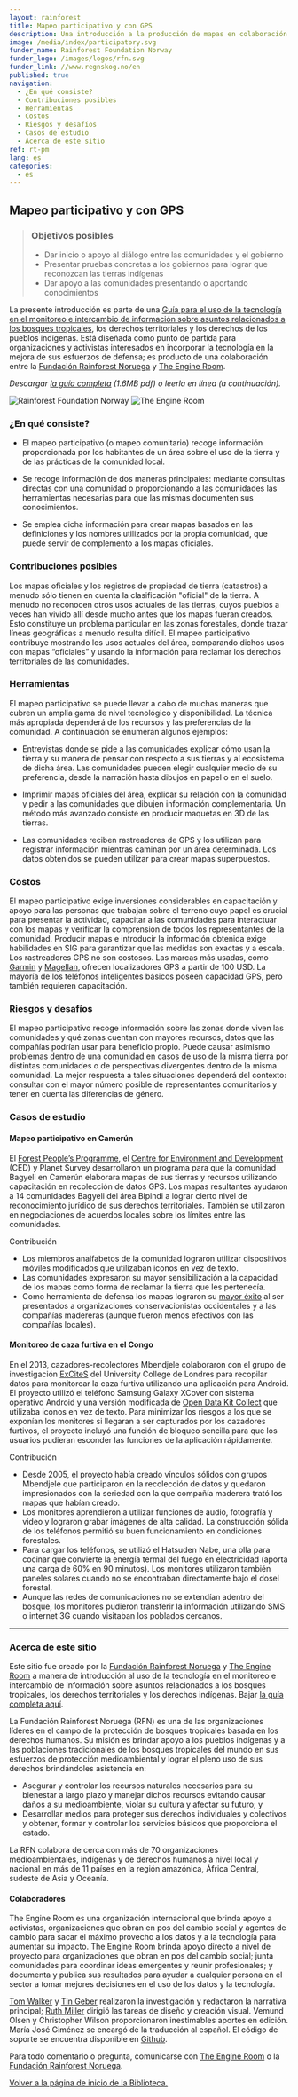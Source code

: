 ```yaml
---
layout: rainforest
title: Mapeo participativo y con GPS
description: Una introducción a la producción de mapas en colaboración con las comunidades (mapeo participativo) a fin de mostrar el uso real de un área, comparar un área con mapas “oficiales” y usar dicha información en reclamaciones comunitarias de derechos territoriales. <p>Parte del informe <a href="/es/rainforest-tech">Tecnología para bosques tropicales</a>.</p>
image: /media/index/participatory.svg
funder_name: Rainforest Foundation Norway
funder_logo: /images/logos/rfn.svg
funder_link: //www.regnskog.no/en
published: true
navigation:
  - ¿En qué consiste?
  - Contribuciones posibles
  - Herramientas
  - Costos
  - Riesgos y desafíos
  - Casos de estudio
  - Acerca de este sitio
ref: rt-pm
lang: es
categories:
  - es
---
```


## Mapeo participativo y con GPS

> ### Objetivos posibles
> * Dar inicio o apoyo al diálogo entre las comunidades y el gobierno
> * Presentar pruebas concretas a los gobiernos para lograr que reconozcan las tierras indígenas
> * Dar apoyo a las comunidades presentando o aportando conocimientos

La presente introducción es parte de una [Guía para el uso de la tecnología en el monitoreo e intercambio de información sobre asuntos relacionados a los bosques tropicales](https://library.theengineroom.org/pt/rainforest-tech/), los derechos territoriales y los derechos de los pueblos indígenas. Está diseñada como punto de partida para organizaciones y activistas interesados en incorporar la tecnología en la mejora de sus esfuerzos de defensa; es producto de una colaboración entre la [Fundación Rainforest Noruega](http://www.regnskog.no/en/) y [The Engine Room](https://theengineroom.org).

_Descargar [la guía completa](http://d5i6is0eze552.cloudfront.net/documents/Publikasjoner/Andre-rapporter/Rainforest-tech-primer.pdf?mtime=20160704134642) (1.6MB pdf) o leerla en línea (a continuación)._

![Rainforest Foundation Norway](/images/logos/rfn-dark.svg) ![The Engine Room](/images/logos/engineroom-dark.png)


### ¿En qué consiste?

* El mapeo participativo (o mapeo comunitario) recoge información proporcionada por los  habitantes de un área sobre el uso de la tierra y de las prácticas de la comunidad local.

* Se recoge información de dos maneras principales: mediante consultas directas con una comunidad o proporcionando a las comunidades las herramientas necesarias para que las mismas documenten sus conocimientos.

* Se emplea dicha información para crear mapas basados en las definiciones y los nombres utilizados por la propia comunidad, que puede servir de complemento a los mapas oficiales.

### Contribuciones posibles

Los mapas oficiales y los registros de propiedad de tierra (catastros) a menudo sólo tienen en cuenta la clasificación "oficial" de la tierra. A menudo no reconocen otros usos actuales de las tierras, cuyos pueblos a veces han vivido allí desde mucho antes que los mapas fueran creados. Esto constituye un problema particular en las zonas forestales, donde trazar líneas geográficas a menudo resulta difícil. El mapeo participativo contribuye mostrando los usos actuales del área, comparando dichos usos con mapas “oficiales” y usando la información para reclamar los derechos territoriales de las comunidades.

### Herramientas

El mapeo participativo se puede llevar a cabo de muchas maneras que cubren un amplia gama de nivel tecnológico y disponibilidad. La técnica más apropiada dependerá de los recursos y las preferencias de la comunidad. A continuación se enumeran algunos ejemplos:

* Entrevistas donde se pide a las comunidades explicar cómo usan la tierra y su manera de pensar con respecto a sus tierras y al ecosistema de dicha área. Las comunidades pueden elegir cualquier medio de su preferencia, desde la narración hasta dibujos en papel o en el suelo.

* Imprimir mapas oficiales del área, explicar su relación con la comunidad y pedir a las comunidades que dibujen información complementaria. Un método más avanzado consiste en producir maquetas en 3D de las tierras.

* Las comunidades reciben rastreadores de GPS y los utilizan para registrar información mientras caminan por un área determinada. Los datos obtenidos se pueden utilizar para crear mapas superpuestos.

### Costos

El mapeo participativo exige inversiones considerables en capacitación y apoyo para las personas que trabajan sobre el terreno cuyo papel es crucial para presentar la actividad, capacitar a las comunidades para interactuar con los mapas y verificar la comprensión de todos los representantes de la comunidad. Producir mapas e introducir la información obtenida exige habilidades en SIG para garantizar que las medidas son exactas y a escala. Los rastreadores GPS no son costosos. Las marcas más usadas, como [Garmin](https://buy.garmin.com/en-US/US/cIntoSports-c10341-p1.html) y [Magellan](http://www.magellangps.com/Store/eXploristSeries), ofrecen localizadores GPS a partir de 100 USD. La mayoría de los teléfonos inteligentes básicos poseen capacidad GPS, pero también requieren capacitación.

### Riesgos y desafíos

El mapeo participativo recoge información sobre las zonas donde viven las comunidades y qué zonas cuentan con mayores recursos, datos que las compañías podrían usar para beneficio propio. Puede causar asimismo problemas dentro de una comunidad en casos de uso de la misma tierra por distintas comunidades o de perspectivas divergentes dentro de la misma comunidad. La mejor respuesta a tales situaciones dependerá del contexto: consultar con el mayor número posible de representantes comunitarios y tener en cuenta las diferencias de género.

### Casos de estudio

#### Mapeo participativo en Camerún

El [Forest People’s Programme](http://www.forestpeoples.org/), el [Centre for Environment and Development](http://www.cedcameroun.org/) (CED) y Planet Survey desarrollaron un programa para que la comunidad Bagyeli en Camerún elaborara mapas de sus tierras y recursos utilizando capacitación en recolección de datos GPS. Los mapas resultantes ayudaron a 14 comunidades Bagyeli del área Bipindi a lograr cierto nivel de reconocimiento jurídico de sus derechos territoriales. También se utilizaron en negociaciones de acuerdos locales sobre los límites entre las comunidades.

Contribución

* Los miembros analfabetos de la comunidad lograron utilizar dispositivos móviles modificados que utilizaban iconos en vez de texto.
* Las comunidades expresaron su mayor sensibilización a la capacidad de los mapas como forma de reclamar la tierra que les pertenecía.
* Como herramienta de defensa los mapas lograron su [mayor éxito](http://www.iapad.org/wp-content/uploads/2015/07/cameroon_unep_report_nov08_eng.pdf) al ser presentados a organizaciones conservacionistas occidentales y a las compañías madereras (aunque fueron menos efectivos con las compañías locales).

#### Monitoreo de caza furtiva en el Congo
En el 2013, cazadores-recolectores Mbendjele colaboraron con el grupo de investigación [ExCiteS](https://uclexcites.wordpress.com/) del University College de Londres para recopilar datos para monitorear la caza furtiva utilizando una aplicación para Android. El proyecto utilizó el teléfono Samsung Galaxy XCover con sistema operativo Android y una versión modificada de [Open Data Kit Collect](https://opendatakit.org/) que utilizaba iconos en vez de texto. Para minimizar los riesgos a los que se exponían los monitores si llegaran a ser capturados por los cazadores furtivos, el proyecto incluyó una función de bloqueo sencilla para que los usuarios pudieran esconder las funciones de la aplicación rápidamente.

Contribución

* Desde 2005, el proyecto había creado vínculos sólidos con grupos Mbendjele que participaron en la recolección de datos y quedaron impresionados con la seriedad con la que compañía maderera trató los mapas que habían creado.
* Los monitores aprendieron a utilizar funciones de audio, fotografía y video y lograron grabar imágenes de alta calidad. La construcción sólida de los teléfonos permitió su buen funcionamiento en condiciones forestales.
* Para cargar los teléfonos, se utilizó el Hatsuden Nabe, una olla para cocinar que convierte la energía termal del fuego en electricidad (aporta una carga de 60% en 90 minutos). Los monitores utilizaron también paneles solares cuando no se encontraban directamente bajo el dosel forestal.
* Aunque las redes de comunicaciones no se extendían adentro del bosque, los monitores pudieron transferir la información utilizando SMS o internet 3G cuando visitaban los poblados cercanos.

***

### Acerca de este sitio
Este sitio fue creado por la [Fundación Rainforest Noruega](www.regnskog.no/en/) y [The Engine Room](https://theengineroom.org) a manera de introducción al uso de la tecnología en el monitoreo e intercambio de información sobre asuntos relacionados a los bosques tropicales, los derechos territoriales y los derechos indígenas. Bajar [la guía completa aquí](http://d5i6is0eze552.cloudfront.net/documents/Publikasjoner/Andre-rapporter/Rainforest-tech-primer.pdf?mtime=20160704134642).

La Fundación Rainforest Noruega (RFN) es una de las organizaciones líderes en el campo de la protección de bosques tropicales basada en los derechos humanos. Su misión es brindar apoyo a los pueblos indígenas y a las poblaciones tradicionales de los bosques tropicales del mundo en sus esfuerzos de protección medioambiental y lograr el pleno uso de sus derechos brindándoles asistencia en:

* Asegurar y controlar los recursos naturales necesarios para su bienestar a 	largo plazo y manejar dichos recursos evitando causar daños a su medioambiente, violar su cultura y afectar su futuro; y
* Desarrollar medios para proteger sus derechos individuales y colectivos y obtener, 	formar y controlar los servicios básicos que proporciona el estado.

La RFN colabora de cerca con más de 70 organizaciones medioambientales, indígenas y de derechos humanos a nivel local y nacional en más de 11 países en la región amazónica, África Central, sudeste de Asia y Oceanía.

#### Colaboradores
The Engine Room es una organización internacional que brinda apoyo a activistas, organizaciones que obran en pos del cambio social y agentes de cambio para sacar el máximo provecho a los datos y a la tecnología para aumentar su impacto. The Engine Room brinda apoyo directo a nivel de proyecto para organizaciones que obran en pos del cambio social; junta comunidades para coordinar ideas emergentes y reunir profesionales; y documenta y publica sus resultados para ayudar a cualquier persona en el sector a tomar mejores decisiones en el uso de los datos y la tecnología.


[Tom Walker](https://www.theengineroom.org/our_team/tom-walker/) y [Tin Geber](https://www.theengineroom.org/our_team/tin-geber/) realizaron la investigación y redactaron la narrativa principal; [Ruth Miller](http://ruthmiller.net/) dirigió las tareas de diseño y creación visual. Vemund Olsen y Christopher Wilson proporcionaron inestimables aportes en edició­n. María José Giménez se encargó de la traducción al español. El código de soporte se encuentra disponible en [Github](https://github.com/the-engine-room/library/).

Para todo comentario o pregunta, comunicarse con [The Engine Room](mailto:post@theengineroom.org) o la [Fundación Rainforest Noruega](mailto:rainforest@rainforest.no).

[Volver a la página de inicio de la Biblioteca.](/rainforest-tech)
